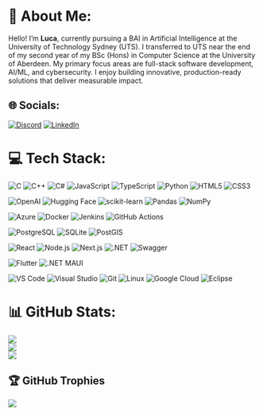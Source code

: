 # 💫 About Me:
Hello! I’m **Luca**, currently pursuing a BAI in Artificial Intelligence at the University of Technology Sydney (UTS). I transferred to UTS near the end of my second year of my BSc (Hons) in Computer Science at the University of Aberdeen. My primary focus areas are full-stack software development, AI/ML, and cybersecurity. I enjoy building innovative, production-ready solutions that deliver measurable impact.


## 🌐 Socials:
[![Discord](https://img.shields.io/badge/Discord-%237289DA.svg?logo=discord&logoColor=white)](https://discordapp.com/users/276789632715194368) [![LinkedIn](https://img.shields.io/badge/LinkedIn-%230077B5.svg?logo=linkedin&logoColor=white)](https://www.linkedin.com/in/andrei-luca-rusu/) 
# 💻 Tech Stack:
<p align="left"> <!-- Programming Languages --> <img src="https://img.shields.io/badge/C-%2300599C?style=for-the-badge&logo=c&logoColor=white" alt="C" /> <img src="https://img.shields.io/badge/C%2B%2B-%2300599C?style=for-the-badge&logo=c%2B%2B&logoColor=white" alt="C++" /> <img src="https://img.shields.io/badge/C%23-%23239120?style=for-the-badge&logo=csharp&logoColor=white" alt="C#" /> <img src="https://img.shields.io/badge/JavaScript-%23323330?style=for-the-badge&logo=javascript&logoColor=%23F7DF1E" alt="JavaScript" /> <img src="https://img.shields.io/badge/TypeScript-%23007ACC?style=for-the-badge&logo=typescript&logoColor=white" alt="TypeScript" /> <img src="https://img.shields.io/badge/Python-3670A0?style=for-the-badge&logo=python&logoColor=ffdd54" alt="Python" /> <img src="https://img.shields.io/badge/HTML5-%23E34F26?style=for-the-badge&logo=html5&logoColor=white" alt="HTML5" /> <img src="https://img.shields.io/badge/CSS3-%231572B6?style=for-the-badge&logo=css3&logoColor=white" alt="CSS3" /> </p> <p align="left"> <!-- AI/ML Frameworks --> <img src="https://img.shields.io/badge/OpenAI-000000?style=for-the-badge&logo=openai&logoColor=white" alt="OpenAI" /> <img src="https://img.shields.io/badge/Hugging%20Face-FF6C37?style=for-the-badge&logo=huggingface&logoColor=000" alt="Hugging Face" /> <img src="https://img.shields.io/badge/scikit--learn-F7931E?style=for-the-badge&logo=scikit-learn&logoColor=white" alt="scikit-learn" /> <img src="https://img.shields.io/badge/pandas-150458?style=for-the-badge&logo=pandas&logoColor=white" alt="Pandas" /> <img src="https://img.shields.io/badge/NumPy-013243?style=for-the-badge&logo=numpy&logoColor=white" alt="NumPy" /> </p> <p align="left"> <!-- Cloud & DevOps --> <img src="https://img.shields.io/badge/Azure-%230072C6?style=for-the-badge&logo=microsoftazure&logoColor=white" alt="Azure" /> <img src="https://img.shields.io/badge/Docker-%230db7ed?style=for-the-badge&logo=docker&logoColor=white" alt="Docker" /> <img src="https://img.shields.io/badge/Jenkins-%232C5263?style=for-the-badge&logo=jenkins&logoColor=white" alt="Jenkins" /> <img src="https://img.shields.io/badge/GitHub_Actions-%232671E5?style=for-the-badge&logo=githubactions&logoColor=white" alt="GitHub Actions" /> </p> <p align="left"> <!-- Databases & Data Engineering --> <img src="https://img.shields.io/badge/PostgreSQL-%23316192?style=for-the-badge&logo=postgresql&logoColor=white" alt="PostgreSQL" /> <img src="https://img.shields.io/badge/SQLite-%2307405E?style=for-the-badge&logo=sqlite&logoColor=white" alt="SQLite" /> <img src="https://img.shields.io/badge/PostGIS-%232E7B23?style=for-the-badge&logo=postgis&logoColor=white" alt="PostGIS" /> </p> <p align="left"> <!-- Web & Backend --> <img src="https://img.shields.io/badge/React-%2320232a?style=for-the-badge&logo=react&logoColor=%2361DAFB" alt="React" /> <img src="https://img.shields.io/badge/Node.js-6DA55F?style=for-the-badge&logo=node.js&logoColor=white" alt="Node.js" /> <img src="https://img.shields.io/badge/Next.js-black?style=for-the-badge&logo=next.js&logoColor=white" alt="Next.js" /> <img src="https://img.shields.io/badge/.NET-%2300BCF2?style=for-the-badge&logo=.net&logoColor=white" alt=".NET" /> <img src="https://img.shields.io/badge/Swagger-%23EC6C00?style=for-the-badge&logo=swagger&logoColor=white" alt="Swagger" /> </p> <p align="left"> <!-- Mobile & Frontend --> <img src="https://img.shields.io/badge/Flutter-%2302569B?style=for-the-badge&logo=flutter&logoColor=white" alt="Flutter" /> <img src="https://img.shields.io/badge/.NET_MAUI-%230072C6?style=for-the-badge&logo=.net&logoColor=white" alt=".NET MAUI" /> </p> <p align="left"> <!-- Tools & Platforms --> <img src="https://img.shields.io/badge/VS%20Code-%231478CA?style=for-the-badge&logo=visual-studio-code&logoColor=white" alt="VS Code" /> <img src="https://img.shields.io/badge/Visual%20Studio-%23007ACC?style=for-the-badge&logo=visual-studio&logoColor=white" alt="Visual Studio" /> <img src="https://img.shields.io/badge/Git-%23F05033?style=for-the-badge&logo=git&logoColor=white" alt="Git" /> <img src="https://img.shields.io/badge/Linux-%23FCC624?style=for-the-badge&logo=linux&logoColor=black" alt="Linux" /> <img src="https://img.shields.io/badge/Google_Cloud-%23F0BC3D?style=for-the-badge&logo=googlecloud&logoColor=white" alt="Google Cloud" /> <img src="https://img.shields.io/badge/Eclipse-%234B0082?style=for-the-badge&logo=eclipse&logoColor=white" alt="Eclipse" /> </p>

# 📊 GitHub Stats:
![](https://github-readme-stats.vercel.app/api?username=Luca1272&theme=dark&hide_border=false&include_all_commits=true&count_private=true)<br/>
![](https://github-readme-streak-stats.herokuapp.com/?user=Luca1272&theme=dark&hide_border=false)<br/>
![](https://github-readme-stats.vercel.app/api/top-langs/?username=Luca1272&theme=dark&hide_border=false&include_all_commits=true&count_private=true&layout=compact)

## 🏆 GitHub Trophies
![](https://github-profile-trophy.vercel.app/?username=Luca1272&theme=dark&no-frame=true&no-bg=true&margin-w=4)
